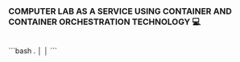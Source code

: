 ### COMPUTER LAB AS A SERVICE USING CONTAINER AND CONTAINER ORCHESTRATION TECHNOLOGY 💻
<br>
```bash
.
│
│
```
